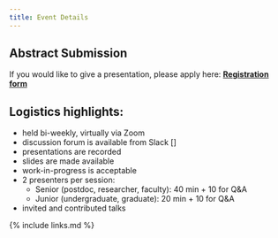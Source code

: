 ```yaml
---
title: Event Details
---
```


## **Abstract Submission**

If you would like to give a presentation, please apply here: 
<a href="" target="_blank" rel="nofollow">**Registration form**</a>



## **Logistics highlights:**
- held bi-weekly, virtually via Zoom
- discussion forum is available from Slack []
- presentations are recorded
- slides are made available
- work-in-progress is acceptable
- 2 presenters per session:
  - Senior (postdoc, researcher, faculty): 40 min + 10 for Q&A
  - Junior (undergraduate, graduate): 20 min + 10 for Q&A
- invited and contributed talks



{% include links.md %}
